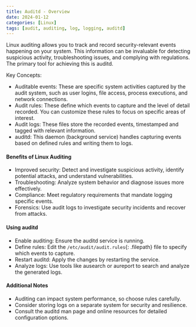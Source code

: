 ```yaml
---
title: Auditd - Overview
date: 2024-01-12
categories: [Linux]
tags: [audit, auditing, log, logging, auditd] 
---
```


Linux auditing allows you to track and record security-relevant events happening on your system. This information can be invaluable for detecting suspicious activity,
troubleshooting issues, and complying with regulations. The primary tool for achieving this is auditd.

Key Concepts:

- Auditable events: These are specific system activities captured by the audit system, such as user logins, file access, process executions, and network connections.
- Audit rules: These define which events to capture and the level of detail recorded. You can customize these rules to focus on specific areas of interest.
- Audit logs: These files store the recorded events, timestamped and tagged with relevant information.
- auditd: This daemon (background service) handles capturing events based on defined rules and writing them to logs.

#### Benefits of Linux Auditing

- Improved security: Detect and investigate suspicious activity, identify potential attacks, and understand vulnerabilities.
- Troubleshooting: Analyze system behavior and diagnose issues more effectively.
- Compliance: Meet regulatory requirements that mandate logging specific events.
- Forensics: Use audit logs to investigate security incidents and recover from attacks.

#### Using auditd

- Enable auditing: Ensure the auditd service is running.
- Define rules: Edit the `/etc/audit/audit.rules`{: .filepath} file to specify which events to capture.
- Restart auditd: Apply the changes by restarting the service.
- Analyze logs: Use tools like ausearch or aureport to search and analyze the generated logs.

#### Additional Notes

- Auditing can impact system performance, so choose rules carefully.
- Consider storing logs on a separate system for security and resilience.
- Consult the auditd man page and online resources for detailed configuration options.
